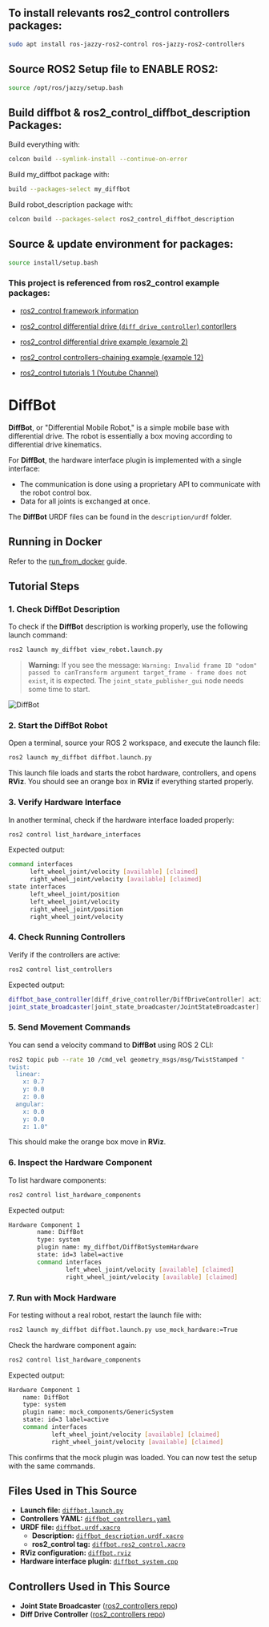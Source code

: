 ## To install relevants ros2_control controllers packages:
```sh
sudo apt install ros-jazzy-ros2-control ros-jazzy-ros2-controllers
```

## Source ROS2 Setup file to ENABLE ROS2:
```sh
source /opt/ros/jazzy/setup.bash
```

## Build **diffbot** & **ros2_control_diffbot_description** Packages:
Build everything with:
```sh
colcon build --symlink-install --continue-on-error
``` 
Build my_diffbot package with:
```sh 
build --packages-select my_diffbot
``` 
Build robot_description package with:
```sh 
colcon build --packages-select ros2_control_diffbot_description
``` 

## Source & update environment for packages:
``` sh
source install/setup.bash
```

### This project is referenced from ros2_control example packages: 
* [ros2_control framework information](https://control.ros.org/jazzy/doc/ros2_control/doc/index.html)
* [ros2_control differential drive (``diff_drive_controller``) contorllers](https://control.ros.org/jazzy/doc/ros2_control/doc/index.html)
* [ros2_control differential drive example (example 2)](https://control.ros.org/jazzy/doc/ros2_control_demos/example_2/doc/userdoc.html)
* [ros2_control controllers-chaining example (example 12)](https://control.ros.org/jazzy/doc/ros2_control_demos/example_12/doc/userdoc.html)

* [ros2_control tutorials 1 (Youtube Channel)](https://control.ros.org/jazzy/doc/ros2_control_demos/example_12/doc/userdoc.html)




# DiffBot

**DiffBot**, or "Differential Mobile Robot," is a simple mobile base with differential drive.
The robot is essentially a box moving according to differential drive kinematics.

For **DiffBot**, the hardware interface plugin is implemented with a single interface:
- The communication is done using a proprietary API to communicate with the robot control box.
- Data for all joints is exchanged at once.

The **DiffBot** URDF files can be found in the `description/urdf` folder.

## Running in Docker
Refer to the [run_from_docker](../../doc/run_from_docker.rst) guide.

## Tutorial Steps

### 1. Check DiffBot Description
To check if the **DiffBot** description is working properly, use the following launch command:

```sh
ros2 launch my_diffbot view_robot.launch.py
```

> **Warning:** If you see the message: `Warning: Invalid frame ID "odom" passed to canTransform argument target_frame - frame does not exist`, it is expected. The `joint_state_publisher_gui` node needs some time to start.

![DiffBot](diffbot.png)

### 2. Start the DiffBot Robot
Open a terminal, source your ROS 2 workspace, and execute the launch file:

```sh
ros2 launch my_diffbot diffbot.launch.py
```

This launch file loads and starts the robot hardware, controllers, and opens **RViz**. You should see an orange box in **RViz** if everything started properly.

### 3. Verify Hardware Interface
In another terminal, check if the hardware interface loaded properly:

```sh
ros2 control list_hardware_interfaces
```

Expected output:

```sh
command interfaces
      left_wheel_joint/velocity [available] [claimed]
      right_wheel_joint/velocity [available] [claimed]
state interfaces
      left_wheel_joint/position
      left_wheel_joint/velocity
      right_wheel_joint/position
      right_wheel_joint/velocity
```

### 4. Check Running Controllers
Verify if the controllers are active:

```sh
ros2 control list_controllers
```

Expected output:

```sh
diffbot_base_controller[diff_drive_controller/DiffDriveController] active
joint_state_broadcaster[joint_state_broadcaster/JointStateBroadcaster] active
```

### 5. Send Movement Commands
You can send a velocity command to **DiffBot** using ROS 2 CLI:

```sh
ros2 topic pub --rate 10 /cmd_vel geometry_msgs/msg/TwistStamped "
twist:
  linear:
    x: 0.7
    y: 0.0
    z: 0.0
  angular:
    x: 0.0
    y: 0.0
    z: 1.0"
```

This should make the orange box move in **RViz**.

### 6. Inspect the Hardware Component
To list hardware components:

```sh
ros2 control list_hardware_components
```

Expected output:

```sh
Hardware Component 1
        name: DiffBot
        type: system
        plugin name: my_diffbot/DiffBotSystemHardware
        state: id=3 label=active
        command interfaces
                left_wheel_joint/velocity [available] [claimed]
                right_wheel_joint/velocity [available] [claimed]
```

### 7. Run with Mock Hardware
For testing without a real robot, restart the launch file with:

```sh
ros2 launch my_diffbot diffbot.launch.py use_mock_hardware:=True
```

Check the hardware component again:

```sh
ros2 control list_hardware_components
```

Expected output:

```sh
Hardware Component 1
    name: DiffBot
    type: system
    plugin name: mock_components/GenericSystem
    state: id=3 label=active
    command interfaces
            left_wheel_joint/velocity [available] [claimed]
            right_wheel_joint/velocity [available] [claimed]
```

This confirms that the mock plugin was loaded. You can now test the setup with the same commands.

## Files Used in This Source

- **Launch file:** [`diffbot.launch.py`](https://github.com/ros-controls/ros2_control_demos/tree/{REPOS_FILE_BRANCH}/example_2/bringup/launch/diffbot.launch.py)
- **Controllers YAML:** [`diffbot_controllers.yaml`](https://github.com/ros-controls/ros2_control_demos/tree/{REPOS_FILE_BRANCH}/example_2/bringup/config/diffbot_controllers.yaml)
- **URDF file:** [`diffbot.urdf.xacro`](https://github.com/ros-controls/ros2_control_demos/tree/{REPOS_FILE_BRANCH}/example_2/description/urdf/diffbot.urdf.xacro)
  - **Description:** [`diffbot_description.urdf.xacro`](https://github.com/ros-controls/ros2_control_demos/tree/{REPOS_FILE_BRANCH}/ros2_control_demo_description/diffbot/urdf/diffbot_description.urdf.xacro)
  - **ros2_control tag:** [`diffbot.ros2_control.xacro`](https://github.com/ros-controls/ros2_control_demos/tree/{REPOS_FILE_BRANCH}/example_2/description/ros2_control/diffbot.ros2_control.xacro)
- **RViz configuration:** [`diffbot.rviz`](https://github.com/ros-controls/ros2_control_demos/tree/{REPOS_FILE_BRANCH}/ros2_control_demo_description/diffbot/rviz/diffbot.rviz)
- **Hardware interface plugin:** [`diffbot_system.cpp`](https://github.com/ros-controls/ros2_control_demos/tree/{REPOS_FILE_BRANCH}/example_2/hardware/diffbot_system.cpp)

## Controllers Used in This Source

- **Joint State Broadcaster** ([ros2_controllers repo](https://github.com/ros-controls/ros2_controllers/tree/{REPOS_FILE_BRANCH}/joint_state_broadcaster))
- **Diff Drive Controller** ([ros2_controllers repo](https://github.com/ros-controls/ros2_controllers/tree/{REPOS_FILE_BRANCH}/diff_drive_controller))